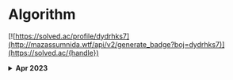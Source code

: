 # Algorithm

[![https://solved.ac/profile/dydrhks7](http://mazassumnida.wtf/api/v2/generate_badge?boj=dydrhks7)](https://solved.ac/{handle})

<details>
  <summary>
    <b>Apr 2023</b>
  </summary>

### Apr 3, 2023
- BOJ - 1로 만들기 2(12852) - C++
- BOJ - 문제집(1766) - C++
- BOJ - 게임 개발(1516) - C++
- BOJ - 토마토(7569) - C++
- BOJ - ACM Craft(1005) - C++

### Apr 4, 2023
- BOJ - 할리갈리(27160) - C++
- BOJ - 음악프로그램(2623) - C++
- BOJ - 적록색약(10026) - C++
- Programmers - 점프와 순간 이동 - C++
- Programmers - 멀리 뛰기 - C++

### Apr 5, 2023
- BOJ - 최소 스패닝 트리(1197) - C++
- BOJ - 네트워크 연결(1922) - C++
- BOJ - 도시 분할 계획(1647) - C++
- Programmers - 미로 탈출 - C++
- Programmers - 과제 진행하기 - C++

### Apr 6, 2023
- BOJ - 작업(2056) - C++
- Programmers - 튜플 - C++

### Apr 7, 2023
- BOJ - 전력난(6497) - C++


</details>
